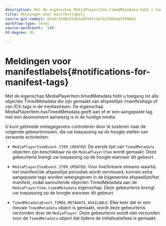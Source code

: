 ```yaml
---
description: Met de eigenschap MediaPlayerItem.timedMetadata hebt u toegang tot alle objecten TimedMetadata die zijn gemaakt van afspeellijst-/manifesttags of van ID3-tags in de mediastream. De eigenschap MediaPlayerItem.hasTimedMetadata geeft aan of er een aangepaste tag met een abonnement aanwezig is in de huidige media.
title: Meldingen voor manifestlabels
source-git-commit: 02ebc3548a254b2a6554f1ab34afbb3ea5f09bb8
workflow-type: tm+mt
source-wordcount: '188'
ht-degree: 0%

---
```


# Meldingen voor manifestlabels{#notifications-for-manifest-tags}

Met de eigenschap MediaPlayerItem.timedMetadata hebt u toegang tot alle objecten TimedMetadata die zijn gemaakt van afspeellijst-/manifesttags of van ID3-tags in de mediastream. De eigenschap MediaPlayerItem.hasTimedMetadata geeft aan of er een aangepaste tag met een abonnement aanwezig is in de huidige media.

U kunt getimede metagegevens controleren door te luisteren naar de volgende gebeurtenissen, die uw toepassing op de hoogte stellen van verwante activiteiten:

* `MediaPlayerItemEvent.ITEM_CREATED`: De eerste lijst van `TimedMetadata` objecten zijn beschikbaar na de `MediaPlayerItem` wordt gemaakt. Deze gebeurtenis brengt uw toepassing op de hoogte wanneer dit gebeurt.

* `MediaPlayerItemEvent.ITEM_UPDATED`: Voor live/lineaire streams waarbij het manifest/de afspeellijst periodiek wordt vernieuwd, kunnen extra aangepaste tags worden weergegeven in de bijgewerkte afspeellijst/het manifest, zodat aanvullende objecten TimedMetadata aan de `MediaPlayerItem.timedMetadata` eigenschap. Deze gebeurtenis brengt uw toepassing op de hoogte wanneer dit gebeurt.

* `TimedMetadataEvent.TIMED_METADATA_AVAILABLE`: Elke keer dat er een nieuwe `TimedMetadata` object is gemaakt, wordt deze gebeurtenis verzonden door de `MediaPlayer`. Deze gebeurtenis wordt niet verzonden voor de `TimedMetadata` object dat tijdens de initialisatiefase is gemaakt.
